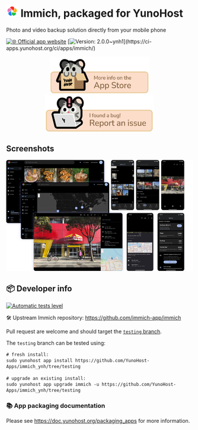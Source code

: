 <!--
N.B.: This README was automatically generated by <https://github.com/YunoHost/apps_tools/blob/main/readme_generator>
It shall NOT be edited by hand.
-->

<h1>
  <img src="https://raw.githubusercontent.com/YunoHost/apps/main/logos/immich.png" width="32px" alt="Logo of Immich">
  Immich, packaged for YunoHost
</h1>

Photo and video backup solution directly from your mobile phone

[![🌐 Official app website](https://img.shields.io/badge/Official_app_website-darkgreen?style=for-the-badge)](https://immich.app)
[![Version: 2.0.0~ynh1](https://img.shields.io/badge/Version-2.0.0~ynh1-rgb(18,138,11)?style=for-the-badge)](https://ci-apps.yunohost.org/ci/apps/immich/)

<div align="center">
<a href="https://apps.yunohost.org/app/immich"><img height="100px" src="https://github.com/YunoHost/yunohost-artwork/raw/refs/heads/main/badges/neopossum-badges/badge_more_info_on_the_appstore.svg"/></a>
<a href="https://github.com/YunoHost-Apps/immich_ynh/issues"><img height="100px" src="https://github.com/YunoHost/yunohost-artwork/raw/refs/heads/main/badges/neopossum-badges/badge_report_an_issue.svg"/></a>
</div>


## Screenshots
![Screenshot of Immich](./doc/screenshots/immich-screenshots.png)

## 📦 Developer info

[![Automatic tests level](https://apps.yunohost.org/badge/cilevel/immich)](https://ci-apps.yunohost.org/ci/apps/immich/)

🛠️ Upstream Immich repository: <https://github.com/immich-app/immich>

Pull request are welcome and should target the [`testing` branch](https://github.com/YunoHost-Apps/immich_ynh/tree/testing).

The `testing` branch can be tested using:
```
# fresh install:
sudo yunohost app install https://github.com/YunoHost-Apps/immich_ynh/tree/testing

# upgrade an existing install:
sudo yunohost app upgrade immich -u https://github.com/YunoHost-Apps/immich_ynh/tree/testing
```

### 📚 App packaging documentation

Please see <https://doc.yunohost.org/packaging_apps> for more information.